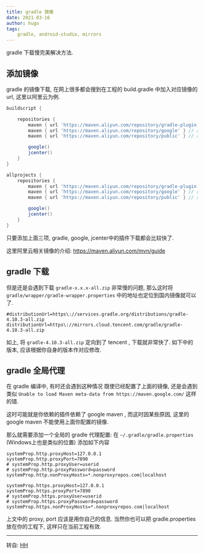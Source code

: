```yaml
---
title: gradle 镜像
date: 2021-03-16
author: hugo
tags:
    gradle, android-studio, mirrors
---
```


gradle 下载慢完美解决方法.

## 添加镜像

gradle 的镜像下载, 在网上很多都会搜到在工程的 build.gradle 中加入对应镜像的 url,
这里以阿里云为例.

```gradle
buildscript {

    repositories {
        maven { url 'https://maven.aliyun.com/repository/gradle-plugin' } // 阿里云国内镜像
        maven { url 'https://maven.aliyun.com/repository/google' } // 阿里云国内镜像
        maven { url 'https://maven.aliyun.com/repository/public' } // 阿里云国内镜像

        google()
        jcenter()
    }
}

allprojects {
    repositories {
        maven { url 'https://maven.aliyun.com/repository/gradle-plugin' } // 阿里云国内镜像
        maven { url 'https://maven.aliyun.com/repository/google' } // 阿里云国内镜像
        maven { url 'https://maven.aliyun.com/repository/public' } // 阿里云国内镜像

        google()
        jcenter()
    }
}
```

只要添加上面三项, gradle, google, jcenter中的插件下载都会比较快了.

这里阿里云相关镜像的介绍: https://maven.aliyun.com/mvn/guide


## gradle 下载

但是还是会遇到下载 `gradle-x.x.x-all.zip` 非常慢的问题, 那么这时将 `gradle/wrapper/gradle-wrapper.properties` 中的地址也定位到国内镜像就可以了.

```properties
#distributionUrl=https\://services.gradle.org/distributions/gradle-4.10.3-all.zip
distributionUrl=https\://mirrors.cloud.tencent.com/gradle/gradle-4.10.3-all.zip
```

如上, 将 `gradle-4.10.3-all.zip` 定向到了 tencent , 下载就非常快了.
如下中的版本, 应该根据你自身的版本作对应修改.

## gradle 全局代理

在 gradle 编译中, 有时还会遇到这种情况
既使已经配置了上面的镜像, 还是会遇到类似 `Unable to load Maven meta-data from https://maven.google.com/` 这样的错.

这时可能就是你依赖的插件依赖了 google maven , 而这时因某些原因, 这里的 google maven 不能使用上面你配置的镜像.

那么就需要添加一个全局的 gradle 代理配置:
在 `~/.gradle/gradle.properties` (Windows上也是类似的位置) 添加如下内容

```properties
systemProp.http.proxyHost=127.0.0.1
systemProp.http.proxyPort=7890
# systemProp.http.proxyUser=userid
# systemProp.http.proxyPassword=password
systemProp.http.nonProxyHosts=*.nonproxyrepos.com|localhost

systemProp.https.proxyHost=127.0.0.1
systemProp.https.proxyPort=7890
# systemProp.https.proxyUser=userid
# systemProp.https.proxyPassword=password
systemProp.https.nonProxyHosts=*.nonproxyrepos.com|localhost
```

上文中的 proxy, port 应该是用你自己的信息.
当然你也可以把 gradle.properties 放在你的工程下, 这样只在当前工程有效.

---
转自: [HH](http://www.hugohuang.xyz/)
